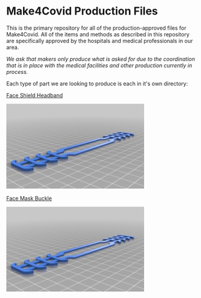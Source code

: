 # Make4Covid Production Files

This is the primary repository for all of the production-approved files
for Make4Covid.  All of the items and methods as described in this repository
are specifically approved by the hospitals and medical professionals in our area.

*We ask that makers only produce what is asked for due to the coordination
that is in place with the medical facilities and other production 
currently in process.*

Each type of part we are looking to produce is each in it's own directory:

[Face Shield Headband](https://github.com/make4covidstack/Production/blob/master/images/prusa_headband.jpg?raw=true)

![Face Shield Headband](https://github.com/make4covidstack/Production/blob/master/images/face_mask_buckle.jpg?raw=true)

[Face Mask Buckle](https://github.com/make4covidstack/Production/face-mask-buckle)

![Face Mask Buckle](https://github.com/make4covidstack/Production/blob/master/images/face_mask_buckle.jpg?raw=true)
